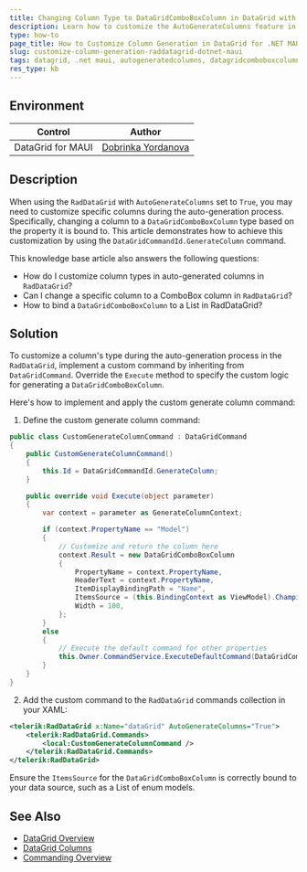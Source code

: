 ```yaml
---
title: Changing Column Type to DataGridComboBoxColumn in DataGrid with AutoGenerateColumns
description: Learn how to customize the AutoGenerateColumns feature in DataGrid by changing a column's type to DataGridComboBoxColumn in a .NET MAUI application.
type: how-to
page_title: How to Customize Column Generation in DataGrid for .NET MAUI
slug: customize-column-generation-raddatagrid-dotnet-maui
tags: datagrid, .net maui, autogeneratedcolumns, datagridcomboboxcolumn, custom command
res_type: kb
---
```


## Environment

| Control | Author | 
| ---- | ---- | 
| DataGrid for MAUI | [Dobrinka Yordanova](https://www.telerik.com/blogs/author/dobrinka-yordanova) | 

## Description

When using the `RadDataGrid` with `AutoGenerateColumns` set to `True`, you may need to customize specific columns during the auto-generation process. Specifically, changing a column to a `DataGridComboBoxColumn` type based on the property it is bound to. This article demonstrates how to achieve this customization by using the `DataGridCommandId.GenerateColumn` command.

This knowledge base article also answers the following questions:
- How do I customize column types in auto-generated columns in `RadDataGrid`?
- Can I change a specific column to a ComboBox column in `RadDataGrid`?
- How to bind a `DataGridComboBoxColumn` to a List in RadDataGrid?

## Solution

To customize a column's type during the auto-generation process in the `RadDataGrid`, implement a custom command by inheriting from `DataGridCommand`. Override the `Execute` method to specify the custom logic for generating a `DataGridComboBoxColumn`.

Here's how to implement and apply the custom generate column command:

1. Define the custom generate column command:

```csharp
public class CustomGenerateColumnCommand : DataGridCommand
{
    public CustomGenerateColumnCommand()
    {
        this.Id = DataGridCommandId.GenerateColumn;
    }

    public override void Execute(object parameter)
    {
        var context = parameter as GenerateColumnContext;

        if (context.PropertyName == "Model")
        {
            // Customize and return the column here
            context.Result = new DataGridComboBoxColumn
            {
                PropertyName = context.PropertyName,
                HeaderText = context.PropertyName,
                ItemDisplayBindingPath = "Name",
                ItemsSource = (this.BindingContext as ViewModel).Championships,
                Width = 100,
            };
        }
        else
        {
            // Execute the default command for other properties
            this.Owner.CommandService.ExecuteDefaultCommand(DataGridCommandId.GenerateColumn, parameter);
        }
    }
}
```

2. Add the custom command to the `RadDataGrid` commands collection in your XAML:

```xml
<telerik:RadDataGrid x:Name="dataGrid" AutoGenerateColumns="True">
    <telerik:RadDataGrid.Commands>
        <local:CustomGenerateColumnCommand />
    </telerik:RadDataGrid.Commands>
</telerik:RadDataGrid>
```

Ensure the `ItemsSource` for the `DataGridComboBoxColumn` is correctly bound to your data source, such as a List of enum models.

## See Also

- [DataGrid Overview](https://docs.telerik.com/devtools/maui/controls/datagrid/overview)
- [DataGrid Columns](https://docs.telerik.com/devtools/maui/controls/datagrid/columns)
- [Commanding Overview](https://docs.telerik.com/devtools/maui/controls/datagrid/commanding)
